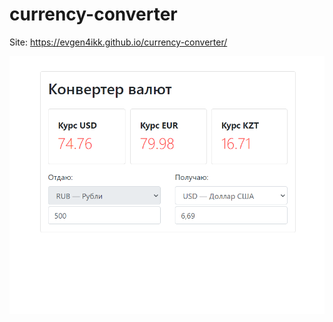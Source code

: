 # currency-converter
Site: https://evgen4ikk.github.io/currency-converter/

![currency-converter](/preview.png)
